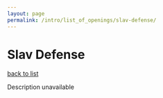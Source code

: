 ```yaml
---
layout: page
permalink: /intro/list_of_openings/slav-defense/
---
```


# Slav Defense

[back to list](..)

Description unavailable